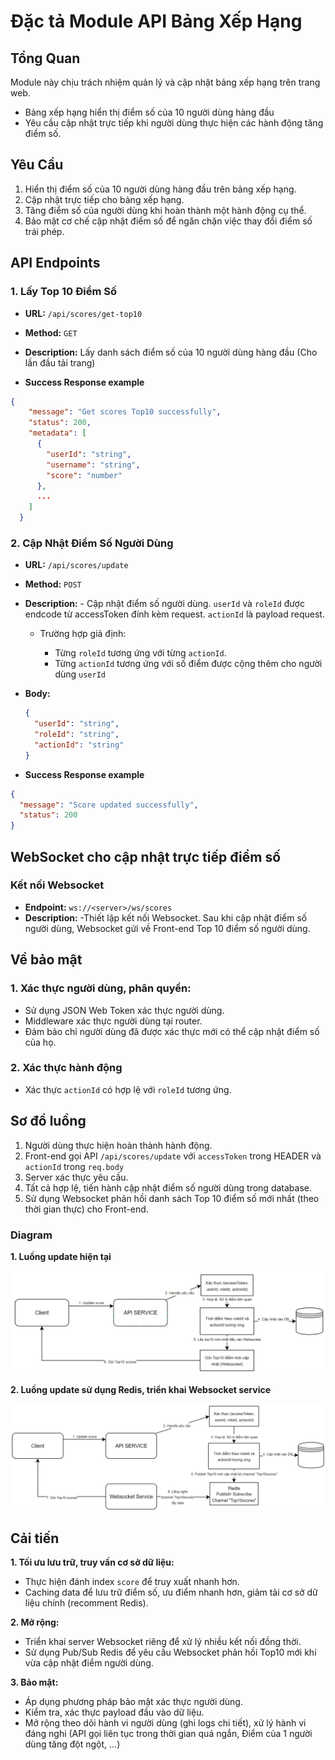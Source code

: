 # Đặc tả Module API Bảng Xếp Hạng

## Tổng Quan

Module này chịu trách nhiệm quản lý và cập nhật bảng xếp hạng trên trang web.

- Bảng xếp hạng hiển thị điểm số của 10 người dùng hàng đầu
- Yêu cầu cập nhật trực tiếp khi người dùng thực hiện các hành động tăng điểm số.

## Yêu Cầu

1. Hiển thị điểm số của 10 người dùng hàng đầu trên bảng xếp hạng.
2. Cập nhật trực tiếp cho bảng xếp hạng.
3. Tăng điểm số của người dùng khi hoàn thành một hành động cụ thể.
4. Bảo mật cơ chế cập nhật điểm số để ngăn chặn việc thay đổi điểm số trái phép.

## API Endpoints

### 1. Lấy Top 10 Điểm Số

- **URL:** `/api/scores/get-top10`
- **Method:** `GET`
- **Description:** Lấy danh sách điểm số của 10 người dùng hàng đầu (Cho lần đầu tải trang)

- **Success Response example**

```json
{
    "message": "Get scores Top10 successfully",
    "status": 200,
    "metadata": [
      {
        "userId": "string",
        "username": "string",
        "score": "number"
      },
      ...
    ]
  }

```

### 2. Cập Nhật Điểm Số Người Dùng

- **URL:** `/api/scores/update`
- **Method:** `POST`
- **Description:** - Cập nhật điểm số người dùng. `userId` và `roleId` được endcode từ accessToken đính kèm request. `actionId` là payload request.

  - Trường hợp giả định:

    - Từng `roleId` tương ứng với từng `actionId`.
    - Từng `actionId` tương ứng với số điểm được cộng thêm cho người dùng `userId`

- **Body:**

  ```json
  {
    "userId": "string",
    "roleId": "string",
    "actionId": "string"
  }
  ```

- **Success Response example**

```json
{
  "message": "Score updated successfully",
  "status": 200
}
```

## WebSocket cho cập nhật trực tiếp điểm số

### Kết nối Websocket

- **Endpoint:** `ws://<server>/ws/scores`
- **Description:** -Thiết lập kết nối Websocket. Sau khi cập nhật điểm số người dùng, Websocket gửi về Front-end Top 10 điểm số người dùng.

## Về bảo mật

### 1. Xác thực người dùng, phân quyền:

- Sử dụng JSON Web Token xác thực người dùng.
- Middleware xác thực người dùng tại router.
- Đảm bảo chỉ người dùng đã được xác thực mới có thể cập nhật điểm số của họ.

### 2. Xác thực hành động

- Xác thực `actionId` có hợp lệ với `roleId` tương ứng.

## Sơ đồ luồng

1. Người dùng thực hiện hoàn thành hành động.
2. Front-end gọi API `/api/scores/update` với `accessToken` trong HEADER và `actionId` trong `req.body`
3. Server xác thực yêu cầu.
4. Tất cả hợp lệ, tiến hành cập nhật điểm số người dùng trong database.
5. Sử dụng Websocket phản hồi danh sách Top 10 điểm số mới nhất (theo thời gian thực) cho Front-end.

### Diagram

**1. Luồng update hiện tại**

![Flow Diagram](./update_workflow_hientai.png)

**2. Luồng update sử dụng Redis, triển khai Websocket service**

![Flow Diagram](./update_workflow_using_redis.png)

## Cải tiến

**1. Tối ưu lưu trữ, truy vấn cơ sở dữ liệu:**

- Thực hiện đánh index `score` để truy xuất nhanh hơn.
- Caching data để lưu trữ điểm số, ưu điểm nhanh hơn, giảm tải cơ sở dữ liệu chính (recomment Redis).

**2. Mở rộng:**

- Triển khai server Websocket riêng để xử lý nhiều kết nối đồng thời.
- Sử dụng Pub/Sub Redis để yêu cầu Websocket phản hồi Top10 mới khi vừa cập nhật điểm người dùng.

**3. Bảo mật:**

- Áp dụng phương pháp bảo mật xác thực người dùng.
- Kiểm tra, xác thực payload đầu vào dữ liệu.
- Mở rộng theo dõi hành vi người dùng (ghi logs chi tiết), xử lý hành vi đáng nghi (API gọi liên tục trong thời gian quá ngắn, Điểm của 1 người dùng tăng đột ngột, ...)
